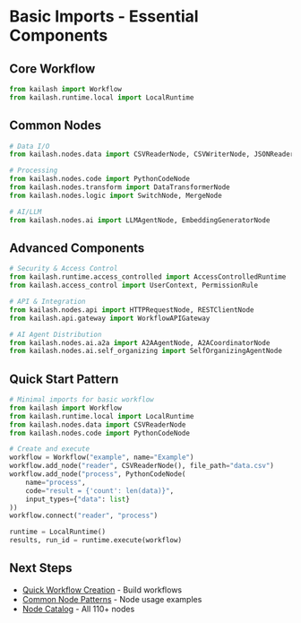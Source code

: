 # Basic Imports - Essential Components

## Core Workflow
```python
from kailash import Workflow
from kailash.runtime.local import LocalRuntime

```

## Common Nodes
```python
# Data I/O
from kailash.nodes.data import CSVReaderNode, CSVWriterNode, JSONReaderNode

# Processing
from kailash.nodes.code import PythonCodeNode
from kailash.nodes.transform import DataTransformerNode
from kailash.nodes.logic import SwitchNode, MergeNode

# AI/LLM
from kailash.nodes.ai import LLMAgentNode, EmbeddingGeneratorNode

```

## Advanced Components
```python
# Security & Access Control
from kailash.runtime.access_controlled import AccessControlledRuntime
from kailash.access_control import UserContext, PermissionRule

# API & Integration
from kailash.nodes.api import HTTPRequestNode, RESTClientNode
from kailash.api.gateway import WorkflowAPIGateway

# AI Agent Distribution
from kailash.nodes.ai.a2a import A2AAgentNode, A2ACoordinatorNode
from kailash.nodes.ai.self_organizing import SelfOrganizingAgentNode

```

## Quick Start Pattern
```python
# Minimal imports for basic workflow
from kailash import Workflow
from kailash.runtime.local import LocalRuntime
from kailash.nodes.data import CSVReaderNode
from kailash.nodes.code import PythonCodeNode

# Create and execute
workflow = Workflow("example", name="Example")
workflow.add_node("reader", CSVReaderNode(), file_path="data.csv")
workflow.add_node("process", PythonCodeNode(
    name="process",
    code="result = {'count': len(data)}",
    input_types={"data": list}
))
workflow.connect("reader", "process")

runtime = LocalRuntime()
results, run_id = runtime.execute(workflow)

```

## Next Steps
- [Quick Workflow Creation](003-quick-workflow-creation.md) - Build workflows
- [Common Node Patterns](004-common-node-patterns.md) - Node usage examples
- [Node Catalog](../nodes/comprehensive-node-catalog.md) - All 110+ nodes
